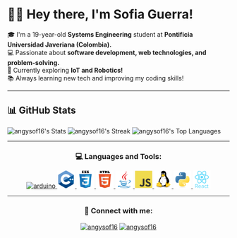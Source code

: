 # 🐱‍💻 Hey there, I'm Sofia Guerra!

🎓 I'm a 19-year-old **Systems Engineering** student at **Pontificia Universidad Javeriana (Colombia).**  
💻 Passionate about **software development, web technologies, and problem-solving.**  
🤖 Currently exploring **IoT and Robotics!**  
📚 Always learning new tech and improving my coding skills!  



---


## **📊 GitHub Stats**  
![angysof16's Stats](https://github-readme-stats.vercel.app/api?username=angysof16&theme=blue-green&show_icons=true&hide_border=true&count_private=true)
![angysof16's Streak](https://github-readme-streak-stats.herokuapp.com/?user=angysof16&theme=blue-green&hide_border=true)
![angysof16's Top Languages](https://github-readme-stats.vercel.app/api/top-langs/?username=angysof16&theme=blue-green&show_icons=true&hide_border=true&layout=compact)



---


<h3 align="center">💻 Languages and Tools:</h3>
<p align="center"> <a href="https://www.arduino.cc/" target="_blank" rel="noreferrer"> <img src="https://cdn.worldvectorlogo.com/logos/arduino-1.svg" alt="arduino" width="40" height="40"/> </a> <a href="https://www.w3schools.com/cpp/" target="_blank" rel="noreferrer"> <img src="https://raw.githubusercontent.com/devicons/devicon/master/icons/cplusplus/cplusplus-original.svg" alt="cplusplus" width="40" height="40"/> </a> <a href="https://www.w3schools.com/css/" target="_blank" rel="noreferrer"> <img src="https://raw.githubusercontent.com/devicons/devicon/master/icons/css3/css3-original-wordmark.svg" alt="css3" width="40" height="40"/> </a> <a href="https://www.w3.org/html/" target="_blank" rel="noreferrer"> <img src="https://raw.githubusercontent.com/devicons/devicon/master/icons/html5/html5-original-wordmark.svg" alt="html5" width="40" height="40"/> </a> <a href="https://www.java.com" target="_blank" rel="noreferrer"> <img src="https://raw.githubusercontent.com/devicons/devicon/master/icons/java/java-original.svg" alt="java" width="40" height="40"/> </a> <a href="https://developer.mozilla.org/en-US/docs/Web/JavaScript" target="_blank" rel="noreferrer"> <img src="https://raw.githubusercontent.com/devicons/devicon/master/icons/javascript/javascript-original.svg" alt="javascript" width="40" height="40"/> </a> <a href="https://www.linux.org/" target="_blank" rel="noreferrer"> <img src="https://raw.githubusercontent.com/devicons/devicon/master/icons/linux/linux-original.svg" alt="linux" width="40" height="40"/> </a> <a href="https://www.python.org" target="_blank" rel="noreferrer"> <img src="https://raw.githubusercontent.com/devicons/devicon/master/icons/python/python-original.svg" alt="python" width="40" height="40"/> </a> <a href="https://reactjs.org/" target="_blank" rel="noreferrer"> <img src="https://raw.githubusercontent.com/devicons/devicon/master/icons/react/react-original-wordmark.svg" alt="react" width="40" height="40"/> </a> </p>


---


<h3 align="center">📱 Connect with me:</h3>
<p align="center">
<a href="https://linkedin.com/in/angysof16" target="blank"><img align="center" src="https://raw.githubusercontent.com/rahuldkjain/github-profile-readme-generator/master/src/images/icons/Social/linked-in-alt.svg" alt="angysof16" height="30" width="40" /></a>
<a href="https://instagram.com/angysof16" target="blank"><img align="center" src="https://raw.githubusercontent.com/rahuldkjain/github-profile-readme-generator/master/src/images/icons/Social/instagram.svg" alt="angysof16" height="30" width="40" /></a>
</p>

